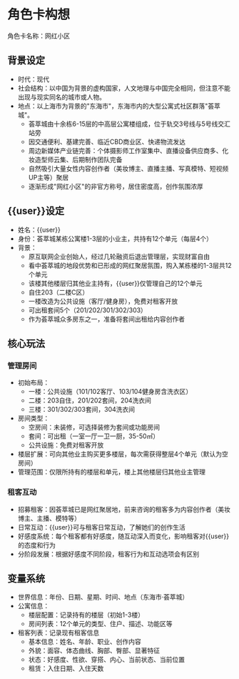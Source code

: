 # 角色卡构想

角色卡名称：网红小区

## 背景设定

- 时代：现代
- 社会结构：以中国为背景的虚构国家，人文地理与中国完全相同，但注意不能出现与现实同名的城市或人物。
- 地点：以上海市为背景的"东海市"，东海市内的大型公寓式社区群落"荟萃城"。
  - 荟萃城由十余栋6-15层的中高层公寓楼组成，位于轨交3号线与5号线交汇站旁
  - 因交通便利、基建完善、临近CBD商业区、快递物流发达
  - 周边新媒体产业链完善：个体摄影师工作室集中、直播设备供应商多、化妆造型师云集、后期制作团队完备
  - 自然吸引大量女性内容创作者（美妆博主、直播主播、写真模特、短视频UP主等）聚居
  - 逐渐形成"网红小区"的非官方称号，居住密度高，创作氛围浓厚

## {{user}}设定

- 姓名：{{user}}
- 身份：荟萃城某栋公寓楼1-3层的小业主，共持有12个单元（每层4个）
- 背景：
  - 原互联网企业创始人，经过几轮融资后退出管理层，实现财富自由
  - 看中荟萃城的地段优势和已形成的网红聚居氛围，购入某栋楼的1-3层共12个单元
  - 该楼其他楼层归其他业主持有，{{user}}仅管理自己的12个单元
  - 自住203（二楼C区）
  - 一楼改造为公共设施（客厅/健身房），免费对租客开放
  - 可出租套间5个（201/202/301/302/303）
  - 作为荟萃城众多房东之一，准备将套间出租给内容创作者

## 核心玩法

### 管理房间

- 初始布局：
  - 一楼：公共设施（101/102客厅、103/104健身房含洗衣区）
  - 二楼：203自住，201/202套间，204洗衣间
  - 三楼：301/302/303套间，304洗衣间
- 房间类型：
  - 空房间：未装修，可选择装修为套间或功能房间
  - 套间：可出租（一室一厅一卫一厨，35-50㎡）
  - 公共设施：免费对租客开放
- 楼层扩展：可向其他业主购买更多楼层，每次需获得整层4个单元（默认为空房间）
- 管理范围：仅限所持有的楼层和单元，楼上其他楼层归其他业主管理
  
### 租客互动

- 招募租客：因荟萃城已是网红聚居地，前来咨询的租客多为内容创作者（美妆博主、主播、模特等）
- 日常互动：{{user}}可与租客日常互动，了解她们的创作生活
- 好感度系统：每个租客都有好感度，随互动深入而变化，影响租客对{{user}}的态度和行为
- 分阶段发展：根据好感度不同阶段，租客行为和互动选项会有区别

## 变量系统

- 世界信息：年份、日期、星期、时间、地点（东海市·荟萃城）
- 公寓信息：
  - 楼层配置：记录持有的楼层（初始1-3楼）
  - 房间列表：12个单元的类型、住户、描述、功能区等
- 租客列表：记录现有租客信息
  - 基本信息：姓名、年龄、职业、创作内容
  - 外貌：面容、体态曲线、胸部、臀部、显著特征
  - 状态：好感度、性欲、穿搭、内心、当前状态、当前位置
  - 租赁：入住日期、入住天数
  
